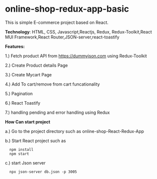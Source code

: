 # online-shop-redux-app-basic
This is simple E-commerce project based on React.

<a href="https://krishtechexpert.github.io/online-shop-React-Redux-App/"></a>

**Technology**:
HTML, CSS, Javascript,Reactjs, Redux, Redux-Toolkit,React MUI Framework,React Router,JSON-server,react-toastify

**Features:**

1.) Fetch product API from https://dummyjson.com  using Redux-Toolkit

2.) Create Product details Page

3.) Create Mycart Page

4.) Add To cart/remove from cart funcationality

5.) Pagination

6.) React Toastify

7.) handling pending and error handling using Redux

**How Can start project**

a.) Go to the project directory such as online-shop-React-Redux-App

b.) Start React project such as 

      npm install
      npm start
      
c.) start Json server

      npx json-server db.json -p 3005




